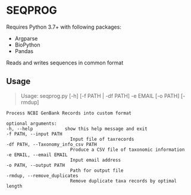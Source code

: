 # SEQPROG

Requires Python 3.7+ with following packages:

* Argparse
* BioPython
* Pandas

Reads and writes sequences in common format

## Usage

>   Usage: seqprog.py [-h] [-f PATH | -df PATH] -e EMAIL [-o PATH] [-rmdup]

    Process NCBI GenBank Records into custom format

    optional arguments:
    -h, --help            show this help message and exit
    -f PATH, --input PATH
                            Input file of taxrecords
    -df PATH, --Taxonomy_info_csv PATH
                            Produce a CSV file of taxonomic information
    -e EMAIL, --email EMAIL
                            Input email address
    -o PATH, --output PATH
                            Path for output file
    -rmdup, --remove_duplicates
                            Remove duplicate taxa records by optimal length
>